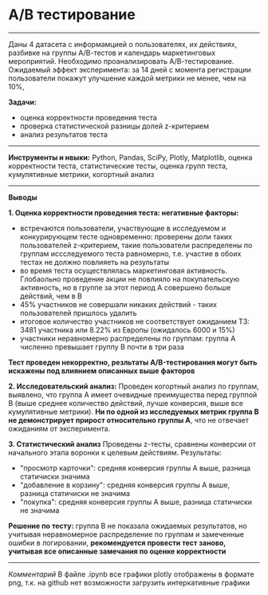 # A/B тестирование
----
Даны 4 датасета с информамцией о пользователях, их действиях, разбивке на группы А/В-тестов и календарь маркетинговых мероприятий. Необходимо проанализировать А/В-тестирование. Ожидаемый эффект эксперимента: за 14 дней с момента регистрации пользователи покажут улучшение каждой метрики не менее, чем на 10%,

**Задачи:** 
* оценка корректности проведения теста
* проверка статистической разницы долей z-критерием
* анализ результатов теста
------

**Инструменты и нвыки:** Python, Pandas, SciPy, Plotly, Matplotlib, оценка корректности теста, статистические тесты, оценка групп теста, кумулятивные метрики, когортный анализ

----

**Выводы**

**1. Оценка корректности проведения теста: негативные факторы:**

* встречаются пользователи, участвующие в исследуемом и конкурирующем тесте одновременно: проверены доли таких пользователей z-критерием, такие пользователи распределены по группам иссследуемого теста равномерно, т.е. участие в обоих тестах не должно повлияеть на результаты
* во время теста осуществлялась маркетинговая активность. Глобаольно проведение акции не повлияло на покупательскую активность, но в группе за этот период А совершено больше действий, чем в В
* 45% участников не совершали никаких действий - таких пользователей пришлось удалить
* итоговое количество участников не соответствует ожиданием ТЗ: 3481 участника или 8.22% из Европы (ожидалось 6000 и 15%)
* участники неравномерно распределены по группам: группа А численно превышает группу В почти в три раза
  
**Тест проведен некорректно, резльтаты А/B-тестирования могут быть искажены под влиянием описанных выше факторов**

**2. Исследовательский анализ:**
Проведен когортный анализ по группам, выявлено, что группа А имеет очевидные преимущества перед группой В (выше среднее количество действий, лучше конверсия, выше все кумулятивные метрики).
**Ни по одной из исследуемых метрик группа B не демонстрирует прирост относительно группы А**, что не отвечает ожиданиям от эксперимента.

**3. Статистический анализ**
Проведены z-тесты, сравнены конверсии от начального этапа воронки к целевым действиям. Результаты:
* "просмотр карточки": средняя конверсия группы А выше, разница статичиски значима
* "добавление в корзину": средняя конверсия группы А выше, разница статичиски не значима
* "покупка": средняя конверсия группы А выше, разница статичиски не значима

**Решение по тесту:** группа В не показала ожидаемых результатов, но учитывая неравномерное распределение по группам и замеченные ошибки в логировании, **рекомендуется провести тест заново, учитывая все описанные замечания по оценке корректности**

----
*Комментарий* В файле .ipynb все графики plotly отображены в формате png, т.к. на github нет возможности загрузить интеркативные графики
